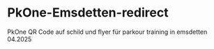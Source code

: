 # PkOne-Emsdetten-redirect
PkOne QR Code auf schild und flyer für parkour training in emsdetten 04.2025
